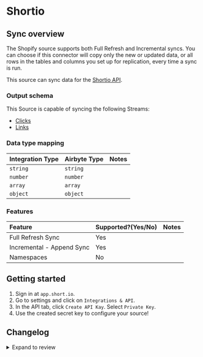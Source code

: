 # Shortio

## Sync overview

The Shopify source supports both Full Refresh and Incremental syncs. You can choose if this connector will copy only the new or updated data, or all rows in the tables and columns you set up for replication, every time a sync is run.

This source can sync data for the [Shortio API](https://developers.short.io/reference).

### Output schema

This Source is capable of syncing the following Streams:

- [Clicks](https://developers.short.io/reference#getdomaindomainidlink_clicks)
- [Links](https://developers.short.io/reference#apilinksget)

### Data type mapping

| Integration Type | Airbyte Type | Notes |
| :--------------- | :----------- | :---- |
| `string`         | `string`     |       |
| `number`         | `number`     |       |
| `array`          | `array`      |       |
| `object`         | `object`     |       |

### Features

| Feature                   | Supported?\(Yes/No\) | Notes |
| :------------------------ | :------------------- | :---- |
| Full Refresh Sync         | Yes                  |       |
| Incremental - Append Sync | Yes                  |       |
| Namespaces                | No                   |       |

## Getting started

1. Sign in at `app.short.io`.
2. Go to settings and click on `Integrations & API`.
3. In the API tab, click `Create API Kay`. Select `Private Key`.
4. Use the created secret key to configure your source!

## Changelog

<details>
  <summary>Expand to review</summary>

| Version | Date       | Pull Request                                             | Subject                                           |
| :------ | :--------- | :------------------------------------------------------- | :------------------------------------------------ |
| 0.2.8 | 2024-07-13 | [41931](https://github.com/airbytehq/airbyte/pull/41931) | Update dependencies |
| 0.2.7 | 2024-07-10 | [41489](https://github.com/airbytehq/airbyte/pull/41489) | Update dependencies |
| 0.2.6 | 2024-07-09 | [40877](https://github.com/airbytehq/airbyte/pull/40877) | Update dependencies |
| 0.2.5 | 2024-06-25 | [40309](https://github.com/airbytehq/airbyte/pull/40309) | Update dependencies |
| 0.2.4 | 2024-06-22 | [40099](https://github.com/airbytehq/airbyte/pull/40099) | Update dependencies |
| 0.2.3 | 2024-06-05 | [38842](https://github.com/airbytehq/airbyte/pull/38842) | Embed schemas and spec |
| 0.2.2 | 2024-06-04 | [38970](https://github.com/airbytehq/airbyte/pull/38970) | [autopull] Upgrade base image to v1.2.1 |
| 0.2.1 | 2024-05-02 | [37597](https://github.com/airbytehq/airbyte/pull/37597) | Change `last_records` to `last_record` |
| 0.2.0 | 2023-08-02 | [28950](https://github.com/airbytehq/airbyte/pull/28950) | Migrate to Low-Code CDK |
| 0.1.3 | 2022-08-01 | [15066](https://github.com/airbytehq/airbyte/pull/15066) | Update primary key to `idString` |
| 0.1.2 | 2021-12-28 | [8628](https://github.com/airbytehq/airbyte/pull/8628) | Update fields in source-connectors specifications |
| 0.1.1 | 2021-11-08 | [7499](https://github.com/airbytehq/airbyte/pull/7499) | Remove base-python dependencies |
| 0.1.0   | 2021-08-16 | [3787](https://github.com/airbytehq/airbyte/pull/5418)   | Add Native Shortio Source Connector               |

</details>
